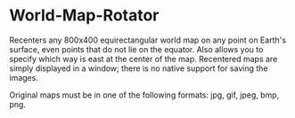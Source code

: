 # World-Map-Rotator
Recenters any 800x400 equirectangular world map on any point on Earth's surface, even points that do not lie on the equator. Also allows you to specify which way is east at the center of the map. Recentered maps are simply displayed in a window; there is no native support for saving the images.

Original maps must be in one of the following formats: jpg, gif, jpeg, bmp, png.
